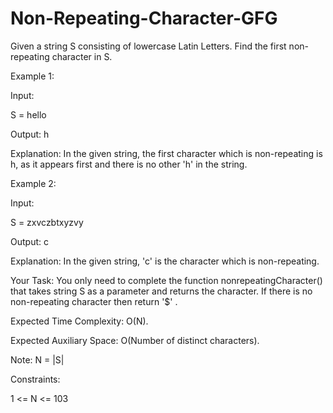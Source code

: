# Non-Repeating-Character-GFG

Given a string S consisting of lowercase Latin Letters. Find the first non-repeating character in S.



Example 1:



Input:


S = hello


Output: h


Explanation: In the given string, the
first character which is non-repeating
is h, as it appears first and there is
no other 'h' in the string.


Example 2:



Input:


S = zxvczbtxyzvy


Output: c


Explanation: In the given string, 'c' is
the character which is non-repeating. 


Your Task:
You only need to complete the function nonrepeatingCharacter() that takes string S as a parameter and returns the character. If there is no non-repeating character then return '$' .

Expected Time Complexity: O(N).


Expected Auxiliary Space: O(Number of distinct characters).


Note: N = |S|

Constraints:


1 <= N <= 103
